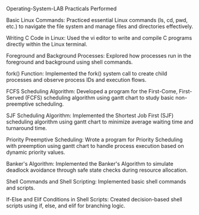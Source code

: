 Operating-System-LAB
Practicals Performed

Basic Linux Commands: Practiced essential Linux commands (ls, cd, pwd, etc.) to navigate the file system and manage files and directories effectively.

Writing C Code in Linux: Used the vi editor to write and compile C programs directly within the Linux terminal.

Foreground and Background Processes: Explored how processes run in the foreground and background using shell commands.

fork() Function: Implemented the fork() system call to create child processes and observe process IDs and execution flows.

FCFS Scheduling Algorithm: Developed a program for the First-Come, First-Served (FCFS) scheduling algorithm using gantt chart to study basic non-preemptive scheduling.

SJF Scheduling Algorithm: Implemented the Shortest Job First (SJF) scheduling algorithm using gantt chart to minimize average waiting time and turnaround time.

Priority Preemptive Scheduling: Wrote a program for Priority Scheduling with preemption using gantt chart to handle process execution based on dynamic priority values.

Banker's Algorithm: Implemented the Banker's Algorithm to simulate deadlock avoidance through safe state checks during resource allocation.

Shell Commands and Shell Scripting: Implemented basic shell commands and scripts.

If-Else and Elif Conditions in Shell Scripts: Created decision-based shell scripts using if, else, and elif for branching logic.
